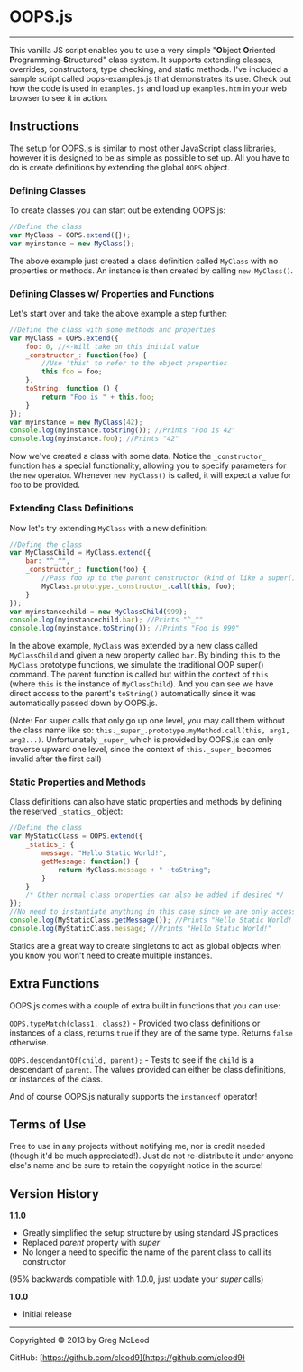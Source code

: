# OOPS.js #

----------


This vanilla JS script enables you to use a very simple "**O**bject **O**riented **P**rogramming-**S**tructured" class system. It supports extending classes, overrides, constructors, type checking, and static methods. I've included a sample script called oops-examples.js that demonstrates its use. Check out how the code is used in `examples.js` and load up `examples.htm` in your web browser to see it in action.

## Instructions ##

The setup for OOPS.js is similar to most other JavaScript class libraries, however it is designed to be as simple as possible to set up. All you have to do is create definitions by extending the global `OOPS` object.

### Defining Classes ### 

To create classes you can start out be extending OOPS.js:

```javascript
//Define the class
var MyClass = OOPS.extend({});
var myinstance = new MyClass();
```

The above example just created a class definition called `MyClass` with no properties or methods. An instance is then created by calling `new MyClass()`. 

### Defining Classes w/ Properties and Functions ###

Let's start over and take the above example a step further:

```javascript
//Define the class with some methods and properties
var MyClass = OOPS.extend({
	foo: 0, //<-Will take on this initial value
	_constructor_: function(foo) {
		//Use 'this' to refer to the object properties
		this.foo = foo;
	},
	toString: function () {
		return "Foo is " + this.foo;
	}
});
var myinstance = new MyClass(42);
console.log(myinstance.toString()); //Prints "Foo is 42"
console.log(myinstance.foo); //Prints "42"
```
Now we've created a class with some data. Notice the `_constructor_` function has a special functionality, allowing you to specify parameters for the `new` operator. Whenever `new MyClass()` is called, it will expect a value for `foo` to be provided.

### Extending Class Definitions ###

Now let's try extending `MyClass` with a new definition:

```javascript
//Define the class
var MyClassChild = MyClass.extend({
	bar: "^_^",
	_constructor_: function(foo) {
 		//Pass foo up to the parent constructor (kind of like a super() command in traditional OOP)
		MyClass.prototype._constructor_.call(this, foo);
	}
});
var myinstancechild = new MyClassChild(999);
console.log(myinstancechild.bar); //Prints "^_^"
console.log(myinstance.toString()); //Prints "Foo is 999"
```
In the above example, `MyClass` was extended by a new class called `MyClassChild` and given a new property called `bar`. By binding `this` to the `MyClass` prototype functions, we simulate the traditional OOP super() command. The parent function is called but within the context of `this` (where `this` is the instance of `MyClassChild`). And you can see we have direct access to the parent's `toString()` automatically since it was automatically passed down by OOPS.js.

(Note: For super calls that only go up one level, you may call them without the class name like so:  `this._super_.prototype.myMethod.call(this, arg1, arg2...)`. Unfortunately `_super_` which is provided by OOPS.js can only traverse upward one level, since the context of `this._super_` becomes invalid after the first call)

### Static Properties and Methods ###

Class definitions can also have static properties and methods by defining the reserved `_statics_` object:

```javascript
//Define the class
var MyStaticClass = OOPS.extend({
	_statics_: {
		message: "Hello Static World!",
		getMessage: function() {
			return MyClass.message + " ~toString";
		}
	}
	/* Other normal class properties can also be added if desired */
});
//No need to instantiate anything in this case since we are only accessing statics
console.log(MyStaticClass.getMessage()); //Prints "Hello Static World! ~toString"
console.log(MyStaticClass.message; //Prints "Hello Static World!"
```
Statics are a great way to create singletons to act as global objects when you know you won't need to create multiple instances.


## Extra Functions ##

OOPS.js comes with a couple of extra built in functions that you  can use:

`OOPS.typeMatch(class1, class2)` - Provided two class definitions or instances of a class, returns `true` if they are of the same type. Returns `false` otherwise.

`OOPS.descendantOf(child, parent);` - Tests to see if the `child` is a descendant of `parent`. The values provided can either be class definitions, or instances of the class.

And of course OOPS.js naturally supports the `instanceof` operator!

## Terms of Use ##

Free to use in any projects without notifying me, nor is credit needed (though it'd be much appreciated!). Just do not re-distribute it under anyone else's name and be sure to retain the copyright notice in the source!

## Version History ##

**1.1.0**

- Greatly simplified the setup structure by using standard JS practices
- Replaced _parent_ property with _super_
- No longer a need to specific the name of the parent class to call its constructor

(95% backwards compatible with 1.0.0, just update your _super_ calls)

**1.0.0**

- Initial release

 
----------

Copyrighted © 2013 by Greg McLeod

GitHub: [https://github.com/cleod9](https://github.com/cleod9)